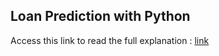 ## Loan Prediction with Python

Access this link to read the full explanation :
[link](https://www.canva.com/design/DAFnGWEyJqY/9fxKA-BABXoEtUQ-Ep_Y3g/view?website#4:data-modeling-4)
